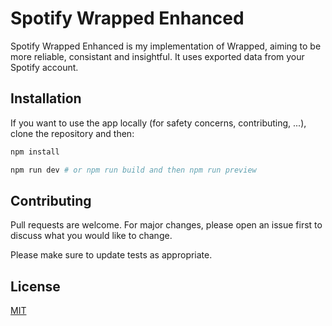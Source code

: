 # Spotify Wrapped Enhanced

Spotify Wrapped Enhanced is my implementation of Wrapped, aiming to be more reliable, consistant and insightful. It uses
exported data from your Spotify account.

## Installation

If you want to use the app locally (for safety concerns, contributing, ...), clone the repository and then:

```bash
npm install

npm run dev # or npm run build and then npm run preview
```

## Contributing

Pull requests are welcome. For major changes, please open an issue first
to discuss what you would like to change.

Please make sure to update tests as appropriate.

## License

[MIT](https://choosealicense.com/licenses/mit/)
